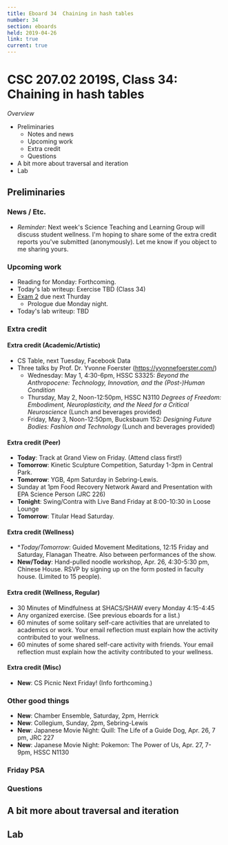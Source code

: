 ```yaml
---
title: Eboard 34  Chaining in hash tables
number: 34
section: eboards
held: 2019-04-26
link: true
current: true
---
```

CSC 207.02 2019S, Class 34:  Chaining in hash tables
====================================================

_Overview_

* Preliminaries
    * Notes and news
    * Upcoming work
    * Extra credit
    * Questions
* A bit more about traversal and iteration
* Lab

Preliminaries
-------------

### News / Etc.

* *Reminder*: Next week's Science Teaching and Learning Group will 
  discuss student wellness.  I'm hoping to share some of the extra credit
  reports you've submitted (anonymously).  Let me know if you object to
  me sharing yours.

### Upcoming work

* Reading for Monday: Forthcoming.
* Today's lab writeup: Exercise TBD (Class 34)
* [Exam 2](../exams/exam02) due next Thurday
    * Prologue due Monday night.
* Today's lab writeup: TBD

### Extra credit

#### Extra credit (Academic/Artistic)

* CS Table, next Tuesday, Facebook Data
* Three talks by Prof. Dr. Yvonne Foerster (<https://yvonnefoerster.com/>)
    * Wednesday: May 1, 4:30-6pm, HSSC S3325: _Beyond the Anthropocene: Technology, Innovation, and the (Post-)Human Condition_
    * Thursday, May 2, Noon-12:50pm, HSSC N3110 _Degrees of Freedom: Embodiment, Neuroplasticity, and the Need for a Critical Neuroscience_ (Lunch and beverages provided)
    * Friday, May 3, Noon-12:50pm, Bucksbaum 152: _Designing Future Bodies: Fashion and Technology_ (Lunch and beverages provided)

#### Extra credit (Peer)

* **Today**: Track at Grand View on Friday.  (Attend class first!)
* **Tomorrow**: Kinetic Sculpture Competition, Saturday 1-3pm in Central Park.
* **Tomorrow**: YGB, 4pm Saturday in Sebring-Lewis.
* Sunday at 1pm Food Recovery Network Award and Presentation with EPA Science Person (JRC 226)
* **Tonight**: Swing/Contra with Live Band Friday at 8:00-10:30 in Loose Lounge
* **Tomorrow**: Titular Head Saturday.

#### Extra credit (Wellness)

* **Today/Tomorrow*: Guided Movement Meditations, 12:15 Friday and Saturday, 
  Flanagan Theatre.  Also between performances of the show.
* **New/Today**: Hand-pulled noodle workshop, Apr. 26, 4:30-5:30 pm, 
  Chinese House. RSVP by signing up on the form posted in faculty house.
  (Limited to 15 people).

#### Extra credit (Wellness, Regular)

* 30 Minutes of Mindfulness at SHACS/SHAW every Monday 4:15-4:45
* Any organized exercise.  (See previous eboards for a list.)
* 60 minutes of some solitary self-care activities that are unrelated to 
  academics or work.  Your email reflection must explain how
  the activity contributed to your wellness.
* 60 minutes of some shared self-care activity with friends.  Your email 
  reflection must explain how the activity contributed to your wellness.

#### Extra credit (Misc)

* **New**: CS Picnic Next Friday!  (Info forthcoming.)

### Other good things

* **New**: Chamber Ensemble, Saturday, 2pm, Herrick
* **New**: Collegium, Sunday, 2pm, Sebring-Lewis
* **New**: Japanese Movie Night: Quill: The Life of a Guide Dog, Apr. 26, 7 pm, 
JRC 227
* **New**: Japanese Movie Night: Pokemon: The Power of Us, Apr. 27, 7-9pm, HSSC 
N1130

### Friday PSA

### Questions

A bit more about traversal and iteration
----------------------------------------

Lab
---

